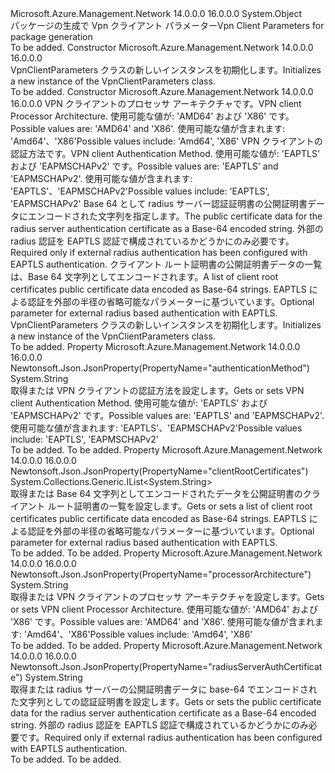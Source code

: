 <Type Name="VpnClientParameters" FullName="Microsoft.Azure.Management.Network.Models.VpnClientParameters">
  <TypeSignature Language="C#" Value="public class VpnClientParameters" />
  <TypeSignature Language="ILAsm" Value=".class public auto ansi beforefieldinit VpnClientParameters extends System.Object" />
  <TypeSignature Language="DocId" Value="T:Microsoft.Azure.Management.Network.Models.VpnClientParameters" />
  <TypeSignature Language="VB.NET" Value="Public Class VpnClientParameters" />
  <TypeSignature Language="F#" Value="type VpnClientParameters = class" />
  <AssemblyInfo>
    <AssemblyName>Microsoft.Azure.Management.Network</AssemblyName>
    <AssemblyVersion>14.0.0.0</AssemblyVersion>
    <AssemblyVersion>16.0.0.0</AssemblyVersion>
  </AssemblyInfo>
  <Base>
    <BaseTypeName>System.Object</BaseTypeName>
  </Base>
  <Interfaces />
  <Docs>
    <summary>
            <span data-ttu-id="14c76-101">パッケージの生成で Vpn クライアント パラメーター</span><span class="sxs-lookup"><span data-stu-id="14c76-101">Vpn Client Parameters for package generation</span></span>
            </summary>
    <remarks>To be added.</remarks>
  </Docs>
  <Members>
    <Member MemberName=".ctor">
      <MemberSignature Language="C#" Value="public VpnClientParameters ();" />
      <MemberSignature Language="ILAsm" Value=".method public hidebysig specialname rtspecialname instance void .ctor() cil managed" />
      <MemberSignature Language="DocId" Value="M:Microsoft.Azure.Management.Network.Models.VpnClientParameters.#ctor" />
      <MemberSignature Language="VB.NET" Value="Public Sub New ()" />
      <MemberType>Constructor</MemberType>
      <AssemblyInfo>
        <AssemblyName>Microsoft.Azure.Management.Network</AssemblyName>
        <AssemblyVersion>14.0.0.0</AssemblyVersion>
        <AssemblyVersion>16.0.0.0</AssemblyVersion>
      </AssemblyInfo>
      <Parameters />
      <Docs>
        <summary>
            <span data-ttu-id="14c76-102">VpnClientParameters クラスの新しいインスタンスを初期化します。</span><span class="sxs-lookup"><span data-stu-id="14c76-102">Initializes a new instance of the VpnClientParameters class.</span></span>
            </summary>
        <remarks>To be added.</remarks>
      </Docs>
    </Member>
    <Member MemberName=".ctor">
      <MemberSignature Language="C#" Value="public VpnClientParameters (string processorArchitecture = null, string authenticationMethod = null, string radiusServerAuthCertificate = null, System.Collections.Generic.IList&lt;string&gt; clientRootCertificates = null);" />
      <MemberSignature Language="ILAsm" Value=".method public hidebysig specialname rtspecialname instance void .ctor(string processorArchitecture, string authenticationMethod, string radiusServerAuthCertificate, class System.Collections.Generic.IList`1&lt;string&gt; clientRootCertificates) cil managed" />
      <MemberSignature Language="DocId" Value="M:Microsoft.Azure.Management.Network.Models.VpnClientParameters.#ctor(System.String,System.String,System.String,System.Collections.Generic.IList{System.String})" />
      <MemberSignature Language="VB.NET" Value="Public Sub New (Optional processorArchitecture As String = null, Optional authenticationMethod As String = null, Optional radiusServerAuthCertificate As String = null, Optional clientRootCertificates As IList(Of String) = null)" />
      <MemberSignature Language="F#" Value="new Microsoft.Azure.Management.Network.Models.VpnClientParameters : string * string * string * System.Collections.Generic.IList&lt;string&gt; -&gt; Microsoft.Azure.Management.Network.Models.VpnClientParameters" Usage="new Microsoft.Azure.Management.Network.Models.VpnClientParameters (processorArchitecture, authenticationMethod, radiusServerAuthCertificate, clientRootCertificates)" />
      <MemberType>Constructor</MemberType>
      <AssemblyInfo>
        <AssemblyName>Microsoft.Azure.Management.Network</AssemblyName>
        <AssemblyVersion>14.0.0.0</AssemblyVersion>
        <AssemblyVersion>16.0.0.0</AssemblyVersion>
      </AssemblyInfo>
      <Parameters>
        <Parameter Name="processorArchitecture" Type="System.String" />
        <Parameter Name="authenticationMethod" Type="System.String" />
        <Parameter Name="radiusServerAuthCertificate" Type="System.String" />
        <Parameter Name="clientRootCertificates" Type="System.Collections.Generic.IList&lt;System.String&gt;" />
      </Parameters>
      <Docs>
        <param name="processorArchitecture"><span data-ttu-id="14c76-103">VPN クライアントのプロセッサ アーキテクチャです。</span><span class="sxs-lookup"><span data-stu-id="14c76-103">VPN client Processor Architecture.</span></span> <span data-ttu-id="14c76-104">使用可能な値が: 'AMD64' および 'X86' です。</span><span class="sxs-lookup"><span data-stu-id="14c76-104">Possible values are: 'AMD64' and 'X86'.</span></span> <span data-ttu-id="14c76-105">使用可能な値が含まれます: 'Amd64'、'X86'</span><span class="sxs-lookup"><span data-stu-id="14c76-105">Possible values include: 'Amd64', 'X86'</span></span></param>
        <param name="authenticationMethod"><span data-ttu-id="14c76-106">VPN クライアントの認証方法です。</span><span class="sxs-lookup"><span data-stu-id="14c76-106">VPN client Authentication Method.</span></span> <span data-ttu-id="14c76-107">使用可能な値が: 'EAPTLS' および 'EAPMSCHAPv2' です。</span><span class="sxs-lookup"><span data-stu-id="14c76-107">Possible values are: 'EAPTLS' and 'EAPMSCHAPv2'.</span></span> <span data-ttu-id="14c76-108">使用可能な値が含まれます: 'EAPTLS'、'EAPMSCHAPv2'</span><span class="sxs-lookup"><span data-stu-id="14c76-108">Possible values include: 'EAPTLS', 'EAPMSCHAPv2'</span></span></param>
        <param name="radiusServerAuthCertificate"><span data-ttu-id="14c76-109">Base 64 として radius サーバー認証証明書の公開証明書データにエンコードされた文字列を指定します。</span><span class="sxs-lookup"><span data-stu-id="14c76-109">The public certificate data for the radius server authentication certificate as a Base-64 encoded string.</span></span> <span data-ttu-id="14c76-110">外部の radius 認証を EAPTLS 認証で構成されているかどうかにのみ必要です。</span><span class="sxs-lookup"><span data-stu-id="14c76-110">Required only if external radius authentication has been configured with EAPTLS authentication.</span></span></param>
        <param name="clientRootCertificates"><span data-ttu-id="14c76-111">クライアント ルート証明書の公開証明書データの一覧は、Base 64 文字列としてエンコードされます。</span><span class="sxs-lookup"><span data-stu-id="14c76-111">A list of client root certificates public certificate data encoded as Base-64 strings.</span></span>
            <span data-ttu-id="14c76-112">EAPTLS による認証を外部の半径の省略可能なパラメーターに基づいています。</span><span class="sxs-lookup"><span data-stu-id="14c76-112">Optional parameter for external radius based authentication with EAPTLS.</span></span></param>
        <summary>
            <span data-ttu-id="14c76-113">VpnClientParameters クラスの新しいインスタンスを初期化します。</span><span class="sxs-lookup"><span data-stu-id="14c76-113">Initializes a new instance of the VpnClientParameters class.</span></span>
            </summary>
        <remarks>To be added.</remarks>
      </Docs>
    </Member>
    <Member MemberName="AuthenticationMethod">
      <MemberSignature Language="C#" Value="public string AuthenticationMethod { get; set; }" />
      <MemberSignature Language="ILAsm" Value=".property instance string AuthenticationMethod" />
      <MemberSignature Language="DocId" Value="P:Microsoft.Azure.Management.Network.Models.VpnClientParameters.AuthenticationMethod" />
      <MemberSignature Language="VB.NET" Value="Public Property AuthenticationMethod As String" />
      <MemberSignature Language="F#" Value="member this.AuthenticationMethod : string with get, set" Usage="Microsoft.Azure.Management.Network.Models.VpnClientParameters.AuthenticationMethod" />
      <MemberType>Property</MemberType>
      <AssemblyInfo>
        <AssemblyName>Microsoft.Azure.Management.Network</AssemblyName>
        <AssemblyVersion>14.0.0.0</AssemblyVersion>
        <AssemblyVersion>16.0.0.0</AssemblyVersion>
      </AssemblyInfo>
      <Attributes>
        <Attribute>
          <AttributeName>Newtonsoft.Json.JsonProperty(PropertyName="authenticationMethod")</AttributeName>
        </Attribute>
      </Attributes>
      <ReturnValue>
        <ReturnType>System.String</ReturnType>
      </ReturnValue>
      <Docs>
        <summary>
            <span data-ttu-id="14c76-114">取得または VPN クライアントの認証方法を設定します。</span><span class="sxs-lookup"><span data-stu-id="14c76-114">Gets or sets VPN client Authentication Method.</span></span> <span data-ttu-id="14c76-115">使用可能な値が: 'EAPTLS' および 'EAPMSCHAPv2' です。</span><span class="sxs-lookup"><span data-stu-id="14c76-115">Possible values are: 'EAPTLS' and 'EAPMSCHAPv2'.</span></span> <span data-ttu-id="14c76-116">使用可能な値が含まれます: 'EAPTLS'、'EAPMSCHAPv2'</span><span class="sxs-lookup"><span data-stu-id="14c76-116">Possible values include: 'EAPTLS', 'EAPMSCHAPv2'</span></span>
            </summary>
        <value>To be added.</value>
        <remarks>To be added.</remarks>
      </Docs>
    </Member>
    <Member MemberName="ClientRootCertificates">
      <MemberSignature Language="C#" Value="public System.Collections.Generic.IList&lt;string&gt; ClientRootCertificates { get; set; }" />
      <MemberSignature Language="ILAsm" Value=".property instance class System.Collections.Generic.IList`1&lt;string&gt; ClientRootCertificates" />
      <MemberSignature Language="DocId" Value="P:Microsoft.Azure.Management.Network.Models.VpnClientParameters.ClientRootCertificates" />
      <MemberSignature Language="VB.NET" Value="Public Property ClientRootCertificates As IList(Of String)" />
      <MemberSignature Language="F#" Value="member this.ClientRootCertificates : System.Collections.Generic.IList&lt;string&gt; with get, set" Usage="Microsoft.Azure.Management.Network.Models.VpnClientParameters.ClientRootCertificates" />
      <MemberType>Property</MemberType>
      <AssemblyInfo>
        <AssemblyName>Microsoft.Azure.Management.Network</AssemblyName>
        <AssemblyVersion>14.0.0.0</AssemblyVersion>
        <AssemblyVersion>16.0.0.0</AssemblyVersion>
      </AssemblyInfo>
      <Attributes>
        <Attribute>
          <AttributeName>Newtonsoft.Json.JsonProperty(PropertyName="clientRootCertificates")</AttributeName>
        </Attribute>
      </Attributes>
      <ReturnValue>
        <ReturnType>System.Collections.Generic.IList&lt;System.String&gt;</ReturnType>
      </ReturnValue>
      <Docs>
        <summary>
            <span data-ttu-id="14c76-117">取得または Base 64 文字列としてエンコードされたデータを公開証明書のクライアント ルート証明書の一覧を設定します。</span><span class="sxs-lookup"><span data-stu-id="14c76-117">Gets or sets a list of client root certificates public certificate data encoded as Base-64 strings.</span></span> <span data-ttu-id="14c76-118">EAPTLS による認証を外部の半径の省略可能なパラメーターに基づいています。</span><span class="sxs-lookup"><span data-stu-id="14c76-118">Optional parameter for external radius based authentication with EAPTLS.</span></span>
            </summary>
        <value>To be added.</value>
        <remarks>To be added.</remarks>
      </Docs>
    </Member>
    <Member MemberName="ProcessorArchitecture">
      <MemberSignature Language="C#" Value="public string ProcessorArchitecture { get; set; }" />
      <MemberSignature Language="ILAsm" Value=".property instance string ProcessorArchitecture" />
      <MemberSignature Language="DocId" Value="P:Microsoft.Azure.Management.Network.Models.VpnClientParameters.ProcessorArchitecture" />
      <MemberSignature Language="VB.NET" Value="Public Property ProcessorArchitecture As String" />
      <MemberSignature Language="F#" Value="member this.ProcessorArchitecture : string with get, set" Usage="Microsoft.Azure.Management.Network.Models.VpnClientParameters.ProcessorArchitecture" />
      <MemberType>Property</MemberType>
      <AssemblyInfo>
        <AssemblyName>Microsoft.Azure.Management.Network</AssemblyName>
        <AssemblyVersion>14.0.0.0</AssemblyVersion>
        <AssemblyVersion>16.0.0.0</AssemblyVersion>
      </AssemblyInfo>
      <Attributes>
        <Attribute>
          <AttributeName>Newtonsoft.Json.JsonProperty(PropertyName="processorArchitecture")</AttributeName>
        </Attribute>
      </Attributes>
      <ReturnValue>
        <ReturnType>System.String</ReturnType>
      </ReturnValue>
      <Docs>
        <summary>
            <span data-ttu-id="14c76-119">取得または VPN クライアントのプロセッサ アーキテクチャを設定します。</span><span class="sxs-lookup"><span data-stu-id="14c76-119">Gets or sets VPN client Processor Architecture.</span></span> <span data-ttu-id="14c76-120">使用可能な値が: 'AMD64' および 'X86' です。</span><span class="sxs-lookup"><span data-stu-id="14c76-120">Possible values are: 'AMD64' and 'X86'.</span></span> <span data-ttu-id="14c76-121">使用可能な値が含まれます: 'Amd64'、'X86'</span><span class="sxs-lookup"><span data-stu-id="14c76-121">Possible values include: 'Amd64', 'X86'</span></span>
            </summary>
        <value>To be added.</value>
        <remarks>To be added.</remarks>
      </Docs>
    </Member>
    <Member MemberName="RadiusServerAuthCertificate">
      <MemberSignature Language="C#" Value="public string RadiusServerAuthCertificate { get; set; }" />
      <MemberSignature Language="ILAsm" Value=".property instance string RadiusServerAuthCertificate" />
      <MemberSignature Language="DocId" Value="P:Microsoft.Azure.Management.Network.Models.VpnClientParameters.RadiusServerAuthCertificate" />
      <MemberSignature Language="VB.NET" Value="Public Property RadiusServerAuthCertificate As String" />
      <MemberSignature Language="F#" Value="member this.RadiusServerAuthCertificate : string with get, set" Usage="Microsoft.Azure.Management.Network.Models.VpnClientParameters.RadiusServerAuthCertificate" />
      <MemberType>Property</MemberType>
      <AssemblyInfo>
        <AssemblyName>Microsoft.Azure.Management.Network</AssemblyName>
        <AssemblyVersion>14.0.0.0</AssemblyVersion>
        <AssemblyVersion>16.0.0.0</AssemblyVersion>
      </AssemblyInfo>
      <Attributes>
        <Attribute>
          <AttributeName>Newtonsoft.Json.JsonProperty(PropertyName="radiusServerAuthCertificate")</AttributeName>
        </Attribute>
      </Attributes>
      <ReturnValue>
        <ReturnType>System.String</ReturnType>
      </ReturnValue>
      <Docs>
        <summary>
            <span data-ttu-id="14c76-122">取得または radius サーバーの公開証明書データに base-64 でエンコードされた文字列としての認証証明書を設定します。</span><span class="sxs-lookup"><span data-stu-id="14c76-122">Gets or sets the public certificate data for the radius server authentication certificate as a Base-64 encoded string.</span></span> <span data-ttu-id="14c76-123">外部の radius 認証を EAPTLS 認証で構成されているかどうかにのみ必要です。</span><span class="sxs-lookup"><span data-stu-id="14c76-123">Required only if external radius authentication has been configured with EAPTLS authentication.</span></span>
            </summary>
        <value>To be added.</value>
        <remarks>To be added.</remarks>
      </Docs>
    </Member>
  </Members>
</Type>